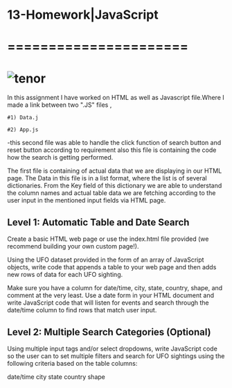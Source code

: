 # 13-Homework|JavaScript
# ======================


   # ![tenor](https://user-images.githubusercontent.com/41707119/48977707-76cc4480-f06d-11e8-9c28-1aced9d9626e.gif)



In this assignment I have worked on HTML as well as Javascript file.Where I made a link between two ".JS" files , 
    
    #1) Data.j
    
    #2) App.js
    
 -this second file was able to handle the click function of search button and reset button according to requirement also this file is containing the code how the search is getting performed.
 
The first file is containing of actual data that we are displaying in our HTML page. The Data in this file is in a list format, where the list is of several dictionaries. From the Key field of this dictionary we are able to understand the column names and actual table data we are fetching according to the user input in the mentioned input fields via HTML page.


## Level 1: Automatic Table and Date Search

Create a basic HTML web page or use the index.html file provided (we recommend building your own custom page!).

Using the UFO dataset provided in the form of an array of JavaScript objects, write code that appends a table to your web page and then adds new rows of data for each UFO sighting.

Make sure you have a column for date/time, city, state, country, shape, and comment at the very least.
Use a date form in your HTML document and write JavaScript code that will listen for events and search through the date/time column to find rows that match user input.

## Level 2: Multiple Search Categories (Optional)


Using multiple input tags and/or select dropdowns, write JavaScript code so the user can to set multiple filters and search for UFO sightings using the following criteria based on the table columns:

date/time
city
state
country
shape
